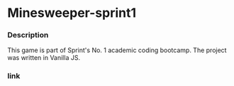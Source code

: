 # Minesweeper-sprint1  
### Description
This game is part of Sprint's No. 1 academic coding bootcamp.
The project was written in Vanilla JS.

### link 

